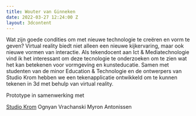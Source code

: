 ```yaml
---
title: Wouter van Ginneken
date: 2022-03-27 12:24:00 Z
layout: 3dcontent
---
```


Wat zijn goede condities om met nieuwe technologie te creëren en vorm te geven? Virtual reality biedt niet alleen een nieuwe kijkervaring, maar ook nieuwe vormen van interactie. Als tekendocent aan Ict & Mediatechnologie vind ik het interessant om deze tecnologie te onderzoeken om te zien wat het kan betekenen voor vormgeving en kunsteducatie. Samen met studenten van de minor Education & Technologie en de ontwerpers van Studio Krom hebben we een tekenapplicatie ontwikkeld om te kunnen tekenen in 3d met behulp van virtual reality.

Prototype in samenwerking met

[Studio Krom](http://krom.studio)
Ognyan Vrachanski
Myron Antonissen